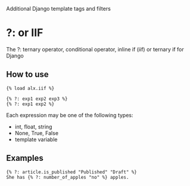Additional Django template tags and filters

# ?: or IIF
The ?: ternary operator, conditional operator, inline if (iif) or ternary if for Django
## How to use
	{% load alx.iif %}

	{% ?: exp1 exp2 exp3 %}
	{% ?: exp1 exp2 %}
Each expression may be one of the following types:
* int, float, string
* None, True, False
* template variable
## Examples
	{% ?: article.is_published "Published" "Draft" %}
	She has {% ?: number_of_apples "no" %} apples.
